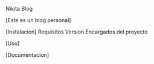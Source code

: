 Nikita Blog

[Este es un blog personal]

[Instalacion]
  Requisitos
  Version
  Encargados del proyecto
  
[Uso]

[Documentacion]
